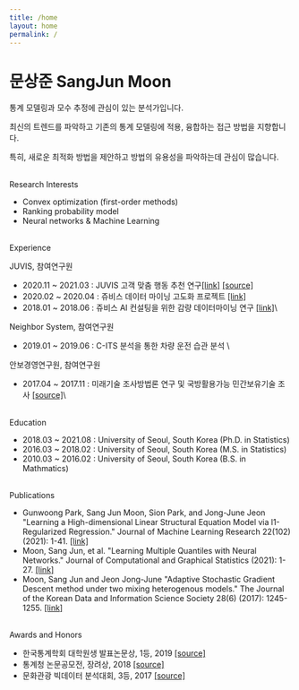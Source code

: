 ```yaml
---
title: /home
layout: home
permalink: /
---
```


# 문상준 SangJun Moon
통계 모델링과 모수 추정에 관심이 있는 분석가입니다.

최신의 트렌드를 파악하고 기존의 통계 모델링에 적용, 융합하는 접근 방법을 지향합니다.

특히, 새로운 최적화 방법을 제안하고 방법의 유용성을 파악하는데 관심이 많습니다.

\
Research Interests
- Convex optimization (first-order methods)
- Ranking probability model
- Neural networks & Machine Learning

\
Experience

JUVIS, 참여연구원
- 2020.11 ~ 2021.03 : JUVIS 고객 맞춤 행동 추천 연구<a href='http://juviscorp.co.kr/lab/intro.php'>[link]</a> <a href='proof/JUVIS_고객맞춤행동.pdf'>[source]</a>
- 2020.02 ~ 2020.04 : 쥬비스 데이터 마이닝 고도화 프로젝트 <a href='http://juviscorp.co.kr/lab/intro.php'>[link]</a>
- 2018.01 ~ 2018.06 : 쥬비스 AI 컨설팅을 위한 감량 데이터마이닝 연구 <a href='http://juviscorp.co.kr/lab/intro.php'>[link]</a>\

Neighbor System, 참여연구원
- 2019.01 ~ 2019.06 : C-ITS 분석을 통한 차량 운전 습관 분석 \

안보경영연구원, 참여연구원
- 2017.04 ~ 2017.11 : 미래기술 조사방법론 연구 및 국방활용가능 민간보유기술 조사 <a href='proof/미래기술조사.pdf'>[source]</a>\

\
Education
- 2018.03 ~ 2021.08 : University of Seoul, South Korea (Ph.D. in Statistics)
- 2016.03 ~ 2018.02 : University of Seoul, South Korea (M.S. in Statistics)
- 2010.03 ~ 2016.02 : University of Seoul, South Korea (B.S. in Mathmatics)

\
Publications
- Gunwoong Park, Sang Jun Moon, Sion Park, and Jong-June Jeon "Learning a High-dimensional Linear Structural Equation Model via l1-Regularized Regression." Journal of Machine Learning Research 22(102) (2021): 1-41. <a href='http://jmlr.org/papers/v22/20-1005.html'>[link]</a>
- Moon, Sang Jun, et al. "Learning Multiple Quantiles with Neural Networks." Journal of Computational and Graphical Statistics (2021): 1-27. <a href='https://www.tandfonline.com/doi/full/10.1080/10618600.2021.1909601'>[link]</a>
- Moon, Sang Jun and Jeon Jong-June "Adaptive Stochastic Gradient Descent method under two mixing heterogenous models." The Journal of the Korean Data and Information Science Society 28(6) (2017): 1245-1255. <a href= 'https://www.dbpia.co.kr/pdf/pdfView.do?nodeId=NODE07404368&mark=0&useDate=&bookmarkCnt=0&ipRange=N&accessgl=Y&language=ko'>[link]</a>

\
Awards and Honors
- 한국통계학회 대학원생 발표논문상, 1등, 2019 <a href='proof/2019추계_발표자료.pdf'>[source]</a>
- 통계청 논문공모전, 장려상, 2018 <a href='proof/미세먼지 네트워크를 활용한 공기정화탑 위치 선정_논문.pdf' >[source]</a>
- 문화관광 빅데이터 분석대회, 3등, 2017 <a href='proof/관광빅데이터_발표자료.pdf'>[source]</a>